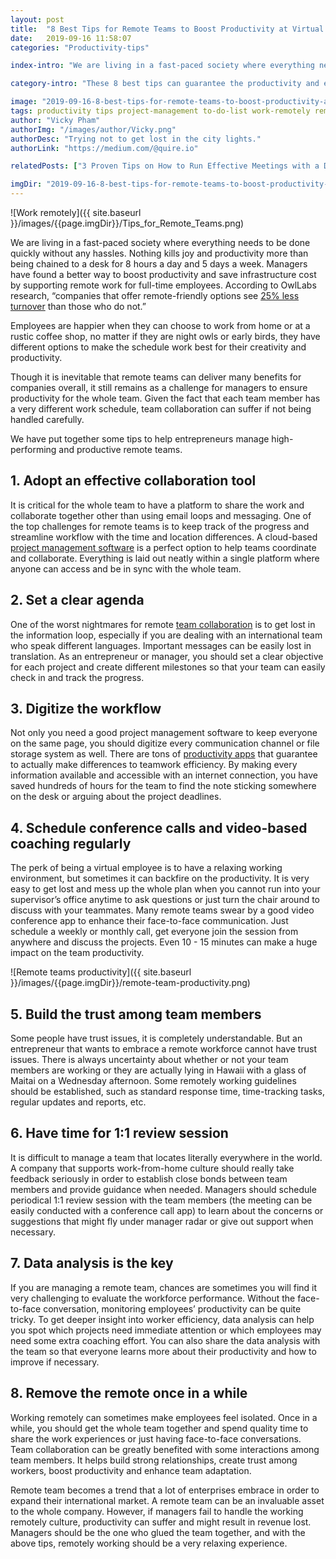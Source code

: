 ```yaml
---
layout: post
title:  "8 Best Tips for Remote Teams to Boost Productivity at Virtual Office"
date:   2019-09-16 11:58:07
categories: "Productivity-tips"

index-intro: "We are living in a fast-paced society where everything needs to be done quickly without any hassles. Nothing kills joy and productivity more than being chained to a desk for 8 hours a day and 5 days a week. Employees are happier when they can choose to work from home or at a rustic coffee shop, no matter if they are night owls or early birds, they have different options to make the schedule work best for their creativity and productivity."

category-intro: "These 8 best tips can guarantee the productivity and efficiency of your remote teams."

image: "2019-09-16-8-best-tips-for-remote-teams-to-boost-productivity-at-virtual-office/Tips_for_Remote_Teams.png"
tags: productivity tips project-management to-do-list work-remotely remote-teams productivity-tips virtual-office
author: "Vicky Pham"
authorImg: "/images/author/Vicky.png"
authorDesc: "Trying not to get lost in the city lights."
authorLink: "https://medium.com/@quire.io"

relatedPosts: ["3 Proven Tips on How to Run Effective Meetings with a Digital To Do List", "Busy vs. Productive: 5 Tips to Improve Time Management Skills for Project Managers", "7 Productivity Tips to Avoid Burnout at Work"]

imgDir: "2019-09-16-8-best-tips-for-remote-teams-to-boost-productivity-at-virtual-office"
---
```


![Work remotely]({{ site.baseurl }}/images/{{page.imgDir}}/Tips_for_Remote_Teams.png)

We are living in a fast-paced society where everything needs to be done quickly without any hassles. Nothing kills joy and productivity more than being chained to a desk for 8 hours a day and 5 days a week. Managers have found a better way to boost productivity and save infrastructure cost by supporting remote work for full-time employees. According to OwlLabs research, “companies that offer remote-friendly options see [25% less turnover](https://www.owllabs.com/state-of-remote-work) than those who do not.”

Employees are happier when they can choose to work from home or at a rustic coffee shop, no matter if they are night owls or early birds, they have different options to make the schedule work best for their creativity and productivity. 

Though it is inevitable that remote teams can deliver many benefits for companies overall, it still remains as a challenge for managers to ensure productivity for the whole team. Given the fact that each team member has a very different work schedule, team collaboration can suffer if not being handled carefully. 

We have put together some tips to help entrepreneurs manage high-performing and productive remote teams. 

## 1.  Adopt an effective collaboration tool

It is critical for the whole team to have a platform to share the work and collaborate together other than using email loops and messaging. One of the top challenges for remote teams is to keep track of the progress and streamline workflow with the time and location differences.  A cloud-based [project management software](https://crushthecpaexam.com/best-project-management-software/) is a perfect option to help teams coordinate and collaborate. Everything is laid out neatly within a single platform where anyone can access and be in sync with the whole team. 

## 2. Set a clear agenda 

One of the worst nightmares for remote [team collaboration](https://quire.io/compare/best-project-management-software-reviews-comparisons) is to get lost in the information loop, especially if you are dealing with an international team who speak different languages. Important messages can be easily lost in translation. As an entrepreneur or manager, you should set a clear objective for each project and create different milestones so that your team can easily check in and track the progress. 

## 3. Digitize the workflow

Not only you need a good project management software to keep everyone on the same page, you should digitize every communication channel or file storage system as well. There are tons of [productivity apps](https://quire.io/compare/best-productivity-apps) that guarantee to actually make differences to teamwork efficiency.  By making every information available and accessible with an internet connection, you have saved hundreds of hours for the team to find the note sticking somewhere on the desk or arguing about the project deadlines. 

## 4. Schedule conference calls and video-based coaching regularly

The perk of being a virtual employee is to have a relaxing working environment, but sometimes it can backfire on the productivity. It is very easy to get lost and mess up the whole plan when you cannot run into your supervisor’s office anytime to ask questions or just turn the chair around to discuss with your teammates. Many remote teams swear by a  good video conference app to enhance their face-to-face communication. Just schedule a weekly or monthly call, get everyone join the session from anywhere and discuss the projects. Even 10 - 15 minutes can make a huge impact on the team productivity. 

![Remote teams productivity]({{ site.baseurl }}/images/{{page.imgDir}}/remote-team-productivity.png)

## 5. Build the trust among team members 

Some people have trust issues, it is completely understandable. But an entrepreneur that wants to embrace a remote workforce cannot have trust issues. There is always uncertainty about whether or not your team members are working or they are actually lying in Hawaii with a glass of Maitai on a Wednesday afternoon. Some remotely working guidelines should be established, such as standard response time, time-tracking tasks, regular updates and reports, etc. 

## 6. Have time for 1:1 review session

It is difficult to manage a team that locates literally everywhere in the world. A company that supports work-from-home culture should really take feedback seriously in order to establish close bonds between team members and provide guidance when needed. Managers should schedule periodical 1:1 review session with the team members (the meeting can be easily conducted with a conference call app) to learn about the concerns or suggestions that might fly under manager radar or give out support when necessary.

## 7. Data analysis is the key 

If you are managing a remote team, chances are sometimes you will find it very challenging to evaluate the workforce performance. Without the face-to-face conversation, monitoring employees’ productivity can be quite tricky. To get deeper insight into worker efficiency, data analysis can help you spot which projects need immediate attention or which employees may need some extra coaching effort.  You can also share the data analysis with the team so that everyone learns more about their productivity and how to improve if necessary.

## 8. Remove the remote once in a while 

Working remotely can sometimes make employees feel isolated. Once in a while, you should get the whole team together and spend quality time to share the work experiences or just having face-to-face conversations. Team collaboration can be greatly benefited with some interactions among team members. It helps build strong relationships, create trust among workers, boost productivity and enhance team adaptation. 

Remote team becomes a trend that a lot of enterprises embrace in order to expand their international market. A remote team can be an invaluable asset to the whole company. However, if managers fail to handle the working remotely culture, productivity can suffer and might result in revenue lost. Managers should be the one who glued the team together, and with the above tips, remotely working should be a very relaxing experience. 



[jekyll]:      http://jekyllrb.com
[jekyll-gh]:   https://github.com/jekyll/jekyll
[jekyll-help]: https://github.com/jekyll/jekyll-help
